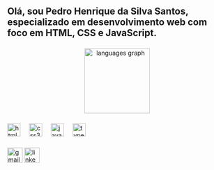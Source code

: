 <h2 align="left">
  Olá, sou Pedro Henrique da Silva Santos, especializado em desenvolvimento web
  com foco em HTML, CSS e JavaScript.
</h2>

###

<div align="center">
  <img
    src="https://github-readme-stats.vercel.app/api/top-langs?username=pedrohendev&locale=pt-br&hide_title=true&layout=compact&card_width=320&langs_count=5&theme=dark&hide_border=true"
    height="150"
    alt="languages graph"
  />
</div>

###

<div align="left">
  <img
    src="https://cdn.jsdelivr.net/gh/devicons/devicon/icons/html5/html5-original.svg"
    height="30"
    alt="html5 logo"
  />
  <img width="12" />
  <img
    src="https://cdn.jsdelivr.net/gh/devicons/devicon/icons/css3/css3-original.svg"
    height="30"
    alt="css3 logo"
  />
  <img width="12" />
  <img
    src="https://cdn.jsdelivr.net/gh/devicons/devicon/icons/javascript/javascript-original.svg"
    height="30"
    alt="javascript logo"
  />
  <img width="12" />
  <img
    src="https://cdn.jsdelivr.net/gh/devicons/devicon/icons/typescript/typescript-original.svg"
    height="30"
    alt="typescript logo"
  />
</div>

###

<div align="left">
  <a href="https://ph592848@gmail.com"
    ><img
      src="https://img.shields.io/static/v1?message=Gmail&logo=gmail&label=&color=D14836&logoColor=white&labelColor=&style=for-the-badge"
      height="35"
      alt="gmail logo"
  /></a>
  <a href="https://www.linkedin.com/in/pedrohen-dev"
    ><img
      src="https://img.shields.io/static/v1?message=LinkedIn&logo=linkedin&label=&color=0077B5&logoColor=white&labelColor=&style=for-the-badge"
      height="35"
      alt="linkedin logo"
  /></a>
</div>

###
